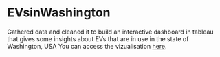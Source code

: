 # EVsinWashington
Gathered data and cleaned it to build an interactive dashboard in tableau that gives some insights about EVs that are in use in the state of Washington, USA
You can access the vizualisation [here](https://public.tableau.com/app/profile/sinduja.vengadesan/viz/EVsinWashington_17000710505960/EVsinWashington).

